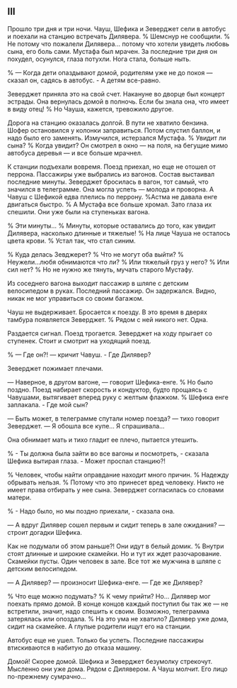 ## III

Прошло три дня и три ночи.
Чауш, Шефика и Зеверджет сели в автобус и поехали на станцию встречать Дилявера.
% Шемснур не сообщили.
% Не потому что пожалели Дилявера... потому что хотели увидеть любовь сына, его боль сами.
Мустафа был мрачен.
За последние три дня он похудел, осунулся, глаза потухли.
Нога стала, больше ныть.

% — Когда дети опаздывают домой, родителям уже не до покоя — сказал он, садясь в автобус. - А детям все-равно.

Зеверджет приняла это на свой счет.
Накануне во дворце был концерт эстрады.
Она вернулась домой в полночь.
Если бы знала она, что имеет в виду отец!
% Но Чауша, кажется, тревожило другое.

Дорога на станцию оказалась долгой.
В пути не хватило бензина.
Шофер остановился у колонки заправиться.
Потом спустил баллон, и надо было его заменять.
Измучился, истерзался Мустафа.
% Увидит ли сына?
% Когда увидит?
Он смотрел в окно — на поля, на бегущие мимо автобуса деревья — и все больше мрачнел.

К станции подъехали вовремя.
Поезд приехал, но еще не отошел от перрона.
Пассажиры уже выбрались из вагонов.
Состав выстаивал последние минуты.
Зеверджет бросилась в вагон, тот самый, что значился в телеграмме.
Она могла успеть — молода и проворна.
А Чавуш с Шефикой едва плелись по перрону.
%Астма не давала енге двигаться быстро.
% А Мустафа все больше хромал.
Зато глаза их спешили.
Они уже были на ступеньках вагона.

% Эти минуты...
% Минуты, которые оставались до того, как увидит Дилявера, насколько длинные и тяжелые!
% На лице Чауша не осталось цвета крови.
% Устал так, что стал синим.

% Куда делась Зевджерет?
% Что не могут оба выйти?
% Неужели...любя обнимаются что ли?
% Или тяжелый груз у него?
% Или сил нет?
% Но не нужно же тянуть, мучать старого Мустафу. 

Из соседнего вагона выходит пассажир в шляпе с детским велосипедом в руках.
Последний пассажир.
Он задержался.
Видно, никак не мог управиться со своим багажом.

Чауш не выдерживает.
Бросается к поезду.
В это время в дверях тамбура появляется Зеверджет.
% Рядом с ней никого нет.
Одна.

Раздается сигнал.
Поезд трогается.
Зеверджет на ходу прыгает со ступенек.
Стоит и смотрит на уходящий поезд.

% — Где он?! — кричит Чавуш. - Где Дилявер?

Зеверджет пожимает плечами.

— Наверное, в другом вагоне, — говорит Шефика-енге.
% Но было поздно.
Поезд набирает скорость и кондуктор, будто прощаясь с Чавушами, вытягивает вперед руку с желтым флажком.
% Шефика енге заплакала. - Где мой сын?

— Быть может, в телеграмме спутали номер поезда? — тихо говорит Зеверджет. — Я обошла все купе...
Я спрашивала...

Она обнимает мать и тихо гладит ее плечо, пытается утешить.

% - Ты должна была зайти во все вагоны и посмотреть, - сказала Шефика вытирая глаза. - Может проспал станцию?!

% Человек, чтобы найти оправдание находит много причин.
% Надежду обрывать нельзя.
% Потому что это принесет вред человеку.
Никто не имеет права отбирать у нее сына.
Зеверджет согласилась со словами матери.

% - Надо было, но мы поздно приехали, - сказала она.

— А вдруг Дилявер сошел первым и сидит теперь в зале ожидания? — строит догадки Шефика.

Как не подумали об этом раньше?!
Они идут в белый домик.
% Внутри стоят длинные и широкие скамейки.
Но и тут их ждет разочарование.
Скамейки пусты.
Один человек в зале.
Все тот же мужчина в шляпе с детским велосипедом.

— А Дилявер? — произносит Шефика-енге. — Где же Дилявер?

% Что еще можно подумать?
% К чему прийти?
Но...
Дилявер мог поехать прямо домой.
В конце концов каждый поступил бы так же — не встретили, значит, надо спешить к своим.
Возможно, телеграмма затерялась или опоздала.
% На это ума не хватило?
Дилявер уже дома, сидит на скамейке.
А глупые родители ищут его на станции.

Автобус еще не ушел.
Только бы успеть.
Последние пассажиры втискиваются в набитую до отказа машину.

Домой!
Скорее домой.
Шефика и Зеверджет безумолку стрекочут.
Мысленно они уже дома.
Рядом с Дилявером.
А Чауш молчит.
Его лицо по-прежнему сумрачно...
